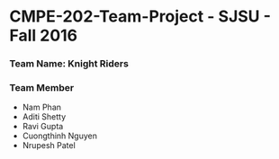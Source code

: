 # CMPE-202-Team-Project - SJSU - Fall 2016

### Team Name: **Knight Riders**

### Team Member
* Nam Phan
* Aditi Shetty
* Ravi Gupta
* Cuongthinh Nguyen
* Nrupesh Patel
